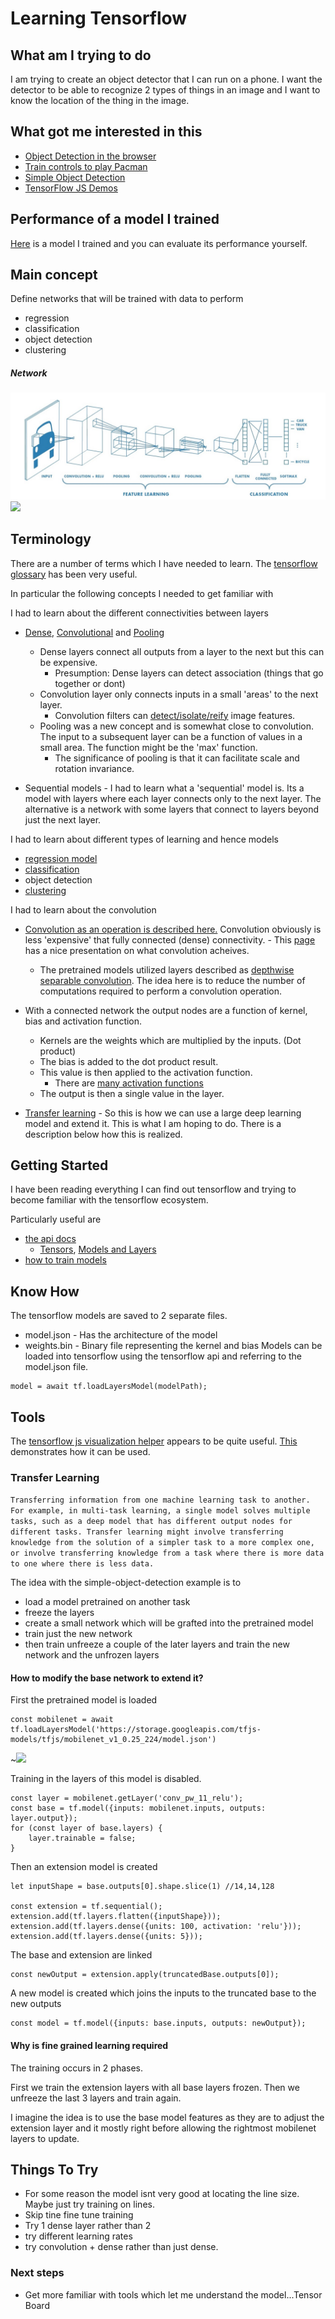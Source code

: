# Learning Tensorflow

## What am I trying to do

I am trying to create an object detector that I can run on a phone.
I want the detector to be able to recognize 2 types of things in an image and I want to know the location of the thing in the image.

## What got me interested in this

- [Object Detection in the browser](https://hackernoon.com/tensorflow-js-real-time-object-detection-in-10-lines-of-code-baf15dfb95b2)
- [Train controls to play Pacman ](https://storage.googleapis.com/tfjs-examples/webcam-transfer-learning/dist/index.html)
- [Simple Object Detection](https://github.com/tensorflow/tfjs-examples/tree/master/simple-object-detection)
- [TensorFlow JS Demos](https://www.tensorflow.org/js/demos)


## Performance of a model I trained

[Here](http://localhost:1234/) is a model I trained and you can evaluate its performance yourself.

## Main concept
Define networks that will be trained with data to perform 
- regression
- classification
- object detection
- clustering

##### Network
![](./images/Network.PNG)
![](https://cdn-images-1.medium.com/max/800/1*WaURHHI263FwP5vvRVpvzA.png)

## Terminology

There are a number of terms which I have needed to learn.  The [tensorflow glossary](https://developers.google.com/machine-learning/glossary/) has been very useful.

In particular the following concepts I needed to get familiar with

I had to learn about the different connectivities between layers
- [Dense](https://developers.google.com/machine-learning/glossary/#dense_layer), [Convolutional](https://developers.google.com/machine-learning/glossary/#convolutional_layer) and [Pooling](https://developers.google.com/machine-learning/glossary/#pooling) 
    - Dense layers connect all outputs from a layer to the next but this can be expensive.
        - Presumption: Dense layers can detect association (things that go together or dont)
    - Convolution layer only connects inputs in a small 'areas' to the next layer.
        - Convolution filters can [detect/isolate/reify](http://aishack.in/tutorials/image-convolution-examples/) image features. 
    - Pooling was a new concept and is somewhat close to convolution.  The input to a subsequent layer can be a function of values in a small area.  The function might be the 'max' function.  
        - The significance of pooling is that it can facilitate scale and rotation invariance. 

- Sequential models - I had to learn what a 'sequential' model is. Its a model with layers where each layer connects only to the next layer. The alternative is a network with some layers that connect to layers beyond just the next layer.  

I had to learn about different types of learning and hence models
- [regression model](https://developers.google.com/machine-learning/glossary/#regression_model)
- [classification](https://developers.google.com/machine-learning/glossary/#classification_model) 
- object detection
- [clustering](https://developers.google.com/machine-learning/glossary/#clustering)


I had to learn about the convolution 
 - [Convolution as an operation is described here.](https://i.stack.imgur.com/J9E4z.png)  Convolution obviously is less 'expensive' that fully connected (dense) connectivity.
        -  This [page](http://setosa.io/ev/image-kernels/) has a nice presentation on what convolution acheives.
    -  The pretrained models utilized layers described as [depthwise separable convolution](https://towardsdatascience.com/a-basic-introduction-to-separable-convolutions-b99ec3102728).  The idea here is to reduce the number of computations required to perform a convolution operation.  

- With a connected network the output nodes are a function of kernel, bias and activation function.
    - Kernels are the weights which are multiplied by the inputs. (Dot product)
    - The bias is added to the dot product result.
    - This value is then applied to the activation function.
        - There are [many activation functions](https://adventuresinmachinelearning.com/vanishing-gradient-problem-tensorflow/)
    - The output is then a single value in the layer.

- [Transfer learning](https://developers.google.com/machine-learning/glossary/#transfer_learning) - So this is how we can use a large deep learning model and extend it. This is what I am hoping to do.  There is a description below how this is realized.


## Getting Started

I have been reading everything I can find out tensorflow and trying to become familiar with the tensorflow ecosystem.

Particularly useful are
- [the api docs](https://js.tensorflow.org/api/latest)
    - [Tensors](https://www.tensorflow.org/js/guide/tensors_operations), [Models and Layers](https://www.tensorflow.org/js/guide/models_and_layers)
- [how to train models](https://www.tensorflow.org/js/guide/train_model)

## Know How

The tensorflow models are saved to 2 separate files.
- model.json - Has the architecture of the model 
- weights.bin - Binary file representing the kernel and bias
Models can be loaded into tensorflow using the tensorflow api and referring to the model.json file.
```
model = await tf.loadLayersModel(modelPath);
```

## Tools
The [tensorflow js visualization helper](https://js.tensorflow.org/api_vis/latest/) appears to be quite useful. [This](https://storage.googleapis.com/tfjs-vis/mnist/dist/index.html) demonstrates how it can be used.

### Transfer Learning

```Transferring information from one machine learning task to another. For example, in multi-task learning, a single model solves multiple tasks, such as a deep model that has different output nodes for different tasks. Transfer learning might involve transferring knowledge from the solution of a simpler task to a more complex one, or involve transferring knowledge from a task where there is more data to one where there is less data.```


The idea with the simple-object-detection example is to
- load a model pretrained on another task
- freeze the layers
- create a small network which will be grafted into the pretrained model
- train just the new network
- then train unfreeze a couple of the later layers and train the new network and the unfrozen layers 


#### How to modify the base network to extend it?
First the pretrained model is loaded
```
const mobilenet = await tf.loadLayersModel('https://storage.googleapis.com/tfjs-models/tfjs/mobilenet_v1_0.25_224/model.json')
```
~![](./images/MobileNetSSD.PNG)

Training in the layers of this model is disabled.
```
const layer = mobilenet.getLayer('conv_pw_11_relu');
const base = tf.model({inputs: mobilenet.inputs, outputs: layer.output});
for (const layer of base.layers) {
    layer.trainable = false;
}
```

Then an extension model is created 
```
let inputShape = base.outputs[0].shape.slice(1) //14,14,128

const extension = tf.sequential();
extension.add(tf.layers.flatten({inputShape}));
extension.add(tf.layers.dense({units: 100, activation: 'relu'}));
extension.add(tf.layers.dense({units: 5}));
```

The base and extension are linked
```
const newOutput = extension.apply(truncatedBase.outputs[0]);
```

A new model is created which joins the inputs to the truncated base to the new outputs
```
const model = tf.model({inputs: base.inputs, outputs: newOutput});
```

#### Why is fine grained learning required

The training occurs in 2 phases.

First we train the extension layers with all base layers frozen.
Then we unfreeze the last 3 layers and train again.

I imagine the idea is to use the base model features as they are to adjust the extension layer and it mostly right before allowing the rightmost mobilenet layers to update.


## Things To Try

- For some reason the model isnt very good at locating the line size.  Maybe just try training on lines.
- Skip tine fine tune training
- Try 1 dense layer rather than 2
- try different learning rates
- try convolution + dense rather than just dense.

### Next steps
- Get more familiar with tools which let me understand the model...Tensor Board

